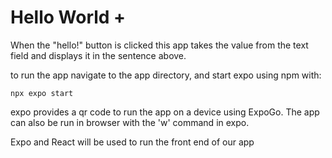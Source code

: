 # Hello World +

When the "hello!" button is clicked this app takes the value from the text field and displays it in the sentence above.

to run the app navigate to the app directory, and start expo using npm with: 

    npx expo start

expo provides a qr code to run the app on a device using ExpoGo. The app can also be run in browser with the 'w' command in expo.

Expo and React will be used to run the front end of our app